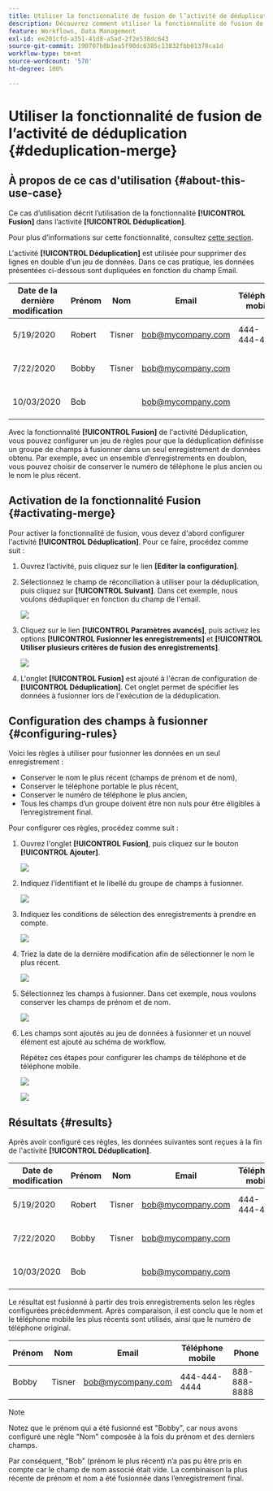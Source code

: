 ```yaml
---
title: Utiliser la fonctionnalité de fusion de l’activité de déduplication
description: Découvrez comment utiliser la fonctionnalité de fusion de l’activité de déduplication.
feature: Workflows, Data Management
exl-id: ee201cfd-a351-41d8-a5ad-2f2e538dc643
source-git-commit: 190707b8b1ea5f90dc6385c13832fbb01378ca1d
workflow-type: tm+mt
source-wordcount: '570'
ht-degree: 100%

---
```


# Utiliser la fonctionnalité de fusion de l’activité de déduplication {#deduplication-merge}



## À propos de ce cas d&#39;utilisation {#about-this-use-case}

Ce cas d’utilisation décrit l’utilisation de la fonctionnalité **[!UICONTROL Fusion]** dans l’activité **[!UICONTROL Déduplication]**.

Pour plus d’informations sur cette fonctionnalité, consultez [cette section](deduplication.md#merging-fields-into-single-record).

L&#39;activité **[!UICONTROL Déduplication]** est utilisée pour supprimer des lignes en double d&#39;un jeu de données. Dans ce cas pratique, les données présentées ci-dessous sont dupliquées en fonction du champ Email.

| Date de la dernière modification | Prénom | Nom | Email | Téléphone mobile | Phone |
|-----|------------|-----------|-------|--------------|------|
| 5/19/2020 | Robert | Tisner | bob@mycompany.com | 444-444-444 | 777-777-7777 |
| 7/22/2020 | Bobby | Tisner | bob@mycompany.com |  | 777-777-7777 |
| 10/03/2020 | Bob |  | bob@mycompany.com |  | 888-888-8888 |

Avec la fonctionnalité **[!UICONTROL Fusion]** de l&#39;activité Déduplication, vous pouvez configurer un jeu de règles pour que la déduplication définisse un groupe de champs à fusionner dans un seul enregistrement de données obtenu. Par exemple, avec un ensemble d’enregistrements en doublon, vous pouvez choisir de conserver le numéro de téléphone le plus ancien ou le nom le plus récent.

## Activation de la fonctionnalité Fusion {#activating-merge}


Pour activer la fonctionnalité de fusion, vous devez d&#39;abord configurer l&#39;activité **[!UICONTROL Déduplication]**. Pour ce faire, procédez comme suit :

1. Ouvrez l’activité, puis cliquez sur le lien **[Editer la configuration]**.

1. Sélectionnez le champ de réconciliation à utiliser pour la déduplication, puis cliquez sur **[!UICONTROL Suivant]**. Dans cet exemple, nous voulons dédupliquer en fonction du champ de l&#39;email.

   ![](assets/uc_merge_edit.png)

1. Cliquez sur le lien **[!UICONTROL Paramètres avancés]**, puis activez les options **[!UICONTROL Fusionner les enregistrements]** et **[!UICONTROL Utiliser plusieurs critères de fusion des enregistrements]**.

   ![](assets/uc_merge_advanced_parameters.png)

1. L&#39;onglet **[!UICONTROL Fusion]** est ajouté à l&#39;écran de configuration de **[!UICONTROL Déduplication]**. Cet onglet permet de spécifier les données à fusionner lors de l&#39;exécution de la déduplication.

## Configuration des champs à fusionner {#configuring-rules}

Voici les règles à utiliser pour fusionner les données en un seul enregistrement :

* Conserver le nom le plus récent (champs de prénom et de nom),
* Conserver le téléphone portable le plus récent,
* Conserver le numéro de téléphone le plus ancien,
* Tous les champs d’un groupe doivent être non nuls pour être éligibles à l’enregistrement final.

Pour configurer ces règles, procédez comme suit :

1. Ouvrez l&#39;onglet **[!UICONTROL Fusion]**, puis cliquez sur le bouton **[!UICONTROL Ajouter]**.

   ![](assets/uc_merge_add.png)

1. Indiquez l&#39;identifiant et le libellé du groupe de champs à fusionner.

   ![](assets/uc_merge_identifier.png)

1. Indiquez les conditions de sélection des enregistrements à prendre en compte.

   ![](assets/uc_merge_filter.png)

1. Triez la date de la dernière modification afin de sélectionner le nom le plus récent.

   ![](assets/uc_merge_sort.png)

1. Sélectionnez les champs à fusionner. Dans cet exemple, nous voulons conserver les champs de prénom et de nom.

   ![](assets/uc_merge_keep.png)

1. Les champs sont ajoutés au jeu de données à fusionner et un nouvel élément est ajouté au schéma de workflow.

   Répétez ces étapes pour configurer les champs de téléphone et de téléphone mobile.

   ![](assets/dedup8.png)

   ![](assets/dedup9.png)

## Résultats {#results}

Après avoir configuré ces règles, les données suivantes sont reçues à la fin de l&#39;activité **[!UICONTROL Déduplication]**.

| Date de modification | Prénom | Nom | Email | Téléphone mobile | Phone |
|-----|------------|-----------|-------|--------------|------|
| 5/19/2020 | Robert | Tisner | bob@mycompany.com | 444-444-444 | 777-777-7777 |
| 7/22/2020 | Bobby | Tisner | bob@mycompany.com |  | 777-777-7777 |
| 10/03/2020 | Bob |  | bob@mycompany.com |  | 888-888-8888 |

Le résultat est fusionné à partir des trois enregistrements selon les règles configurées précédemment. Après comparaison, il est conclu que le nom et le téléphone mobile les plus récents sont utilisés, ainsi que le numéro de téléphone original.

| Prénom | Nom | Email | Téléphone mobile | Phone |
|------------|-----------|-------|--------------|------|
| Bobby | Tisner | bob@mycompany.com | 444-444-4444 | 888-888-8888 |

>[!NOTE]
>
> Notez que le prénom qui a été fusionné est &quot;Bobby&quot;, car nous avons configuré une règle &quot;Nom&quot; composée à la fois du prénom et des derniers champs.
>
>Par conséquent, &quot;Bob&quot; (prénom le plus récent) n’a pas pu être pris en compte car le champ de nom associé était vide. La combinaison la plus récente de prénom et nom a été fusionnée dans l’enregistrement final.
